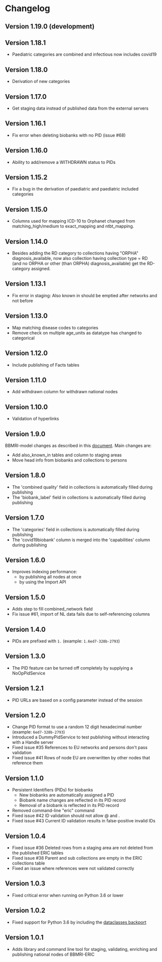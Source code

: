 # Changelog
## Version 1.19.0 (development)

## Version 1.18.1
- Paediatric categories are combined and infectious now includes covid19

## Version 1.18.0
- Derivation of new categories

## Version 1.17.0
- Get staging data instead of published data from the external servers

## Version 1.16.1
- Fix error when deleting biobanks with no PID (issue #68)

## Version 1.16.0
- Ability to add/remove a WITHDRAWN status to PIDs

## Version 1.15.2
- Fix a bug in the derivation of paediatric and paediatric included categories

## Version 1.15.0
- Columns used for mapping ICD-10 to Orphanet changed from matching_high/medium to
  exact_mapping and ntbt_mapping.

## Version 1.14.0
- Besides adding the RD category to collections having "ORPHA" diagnosis_available, now
  also collection having collection type = RD (and no ORPHA or other (than ORPHA)
  diagnosis_available) get the RD-category assigned.

## Version 1.13.1
- Fix error in staging: Also known in should be emptied after networks and not before

## Version 1.13.0
- Map matching disease codes to categories
- Remove check on multiple age_units as datatype has changed to categorical

## Version 1.12.0
- Include publishing of Facts tables

## Version 1.11.0
- Add withdrawn column for withdrawn national nodes

## Version 1.10.0
- Validation of hyperlinks

## Version 1.9.0
BBMRI-model changes as described in this [document](https://docs.google.com/document/d/1h-xkU6uR8jytDnMm7wT38bk0ZdmXzywZ/edit?usp=sharing&ouid=103886117563984453369&rtpof=true&sd=true).
Main changes are:
- Add also_known_in tables and column to staging areas
- Move head info from biobanks and collections to persons

## Version 1.8.0
- The 'combined quality' field in collections is automatically filled during publishing
- The 'biobank_label' field in collections is automatically filled during publishing

## Version 1.7.0
- The 'categories' field in collections is automatically filled during publishing
- The 'covid19biobank' column is merged into the 'capabilities' column during publishing

## Version 1.6.0
- Improves indexing performance:
    - by publishing all nodes at once
    - by using the Import API

## Version 1.5.0
- Adds step to fill combined_network field
- Fix issue #61, import of NL data fails due to self-referencing columns

## Version 1.4.0
- PIDs are prefixed with `1.` (example: `1.6ed7-328b-2793`)

## Version 1.3.0
- The PID feature can be turned off completely by supplying a NoOpPidService

## Version 1.2.1
- PID URLs are based on a config parameter instead of the session

## Version 1.2.0
- Change PID format to use a random 12 digit hexadecimal number (example: `6ed7-328b-2793`)
- Introduced a DummyPidService to test publishing without interacting with a Handle server
- Fixed issue #35 References to EU networks and persons don't pass validation
- Fixed issue #41 Rows of node EU are overwritten by other nodes that reference them

## Version 1.1.0
- Persistent Identifiers (PIDs) for biobanks
    - New biobanks are automatically assigned a PID
    - Biobank name changes are reflected in its PID record
    - Removal of a biobank is reflected in its PID record
- Removed command-line "eric" command
- Fixed issue #42 ID validation should not allow @ and .
- Fixed issue #43 Current ID validation results in false-positive invalid IDs

## Version 1.0.4
- Fixed issue #36 Deleted rows from a staging area are not deleted from the published ERIC tables
- Fixed issue #38 Parent and sub collections are empty in the ERIC collections table
- Fixed an issue where references were not validated correctly

## Version 1.0.3
- Fixed critical error when running on Python 3.6 or lower

## Version 1.0.2
- Fixed support for Python 3.6 by including the [dataclasses backport](https://pypi.org/project/dataclasses/)

## Version 1.0.1
- Adds library and command line tool for staging, validating, enriching and publishing national nodes of BBMRI-ERIC
